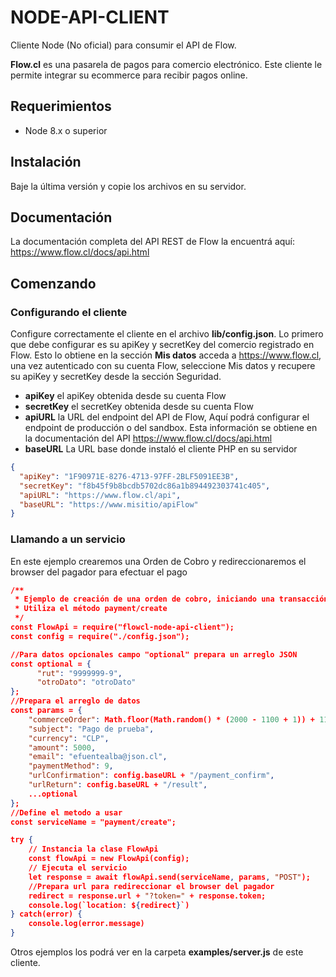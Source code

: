 # NODE-API-CLIENT

Cliente Node (No oficial) para consumir el API de Flow.

**Flow.cl** es una pasarela de pagos para comercio electrónico. Este cliente le permite integrar su ecommerce para recibir pagos online.

## Requerimientos

- Node 8.x o superior

## Instalación

Baje la última versión y copie los archivos en su servidor.

## Documentación

La documentación completa del API REST de Flow la encuentrá aquí: https://www.flow.cl/docs/api.html

## Comenzando

### Configurando el cliente

Configure correctamente el cliente en el archivo **lib/config.json**.
Lo primero que debe configurar es su apiKey y secretKey del comercio registrado en Flow. Esto lo obtiene en la sección **Mis datos** acceda a https://www.flow.cl, una vez autenticado con su cuenta Flow, seleccione Mis datos y recupere su apiKey y secretKey desde la sección Seguridad.

- **apiKey** el apiKey obtenida desde su cuenta Flow
- **secretKey** el secretKey obtenida desde su cuenta Flow
- **apiURL** la URL del endpoint del API de Flow, Aquí podrá configurar el endpoint de producción o del sandbox. Esta información se obtiene en la documentación del API https://www.flow.cl/docs/api.html
- **baseURL** La URL base donde instaló el cliente PHP en su servidor

```json
{
  "apiKey": "1F90971E-8276-4713-97FF-2BLF5091EE3B",
  "secretKey": "f8b45f9b8bcdb5702dc86a1b894492303741c405",
  "apiURL": "https://www.flow.cl/api",
  "baseURL": "https://www.misitio/apiFlow"
}
```

### Llamando a un servicio

En este ejemplo crearemos una Orden de Cobro y redireccionaremos el browser del pagador para efectuar el pago

```json
/**
 * Ejemplo de creación de una orden de cobro, iniciando una transacción de pago
 * Utiliza el método payment/create
 */
const FlowApi = require("flowcl-node-api-client");
const config = require("./config.json");

//Para datos opcionales campo "optional" prepara un arreglo JSON
const optional = {
      "rut": "9999999-9",
      "otroDato": "otroDato"
};
//Prepara el arreglo de datos
const params = {
    "commerceOrder": Math.floor(Math.random() * (2000 - 1100 + 1)) + 1100,
    "subject": "Pago de prueba",
    "currency": "CLP",
    "amount": 5000,
    "email": "efuentealba@json.cl",
    "paymentMethod": 9,
    "urlConfirmation": config.baseURL + "/payment_confirm",
    "urlReturn": config.baseURL + "/result",
    ...optional
};
//Define el metodo a usar
const serviceName = "payment/create";

try {
    // Instancia la clase FlowApi
    const flowApi = new FlowApi(config);
    // Ejecuta el servicio
    let response = await flowApi.send(serviceName, params, "POST");
    //Prepara url para redireccionar el browser del pagador
    redirect = response.url + "?token=" + response.token;
    console.log(`location: ${redirect}`)
} catch(error) {
    console.log(error.message)
}
```

Otros ejemplos los podrá ver en la carpeta **examples/server.js** de este cliente.
